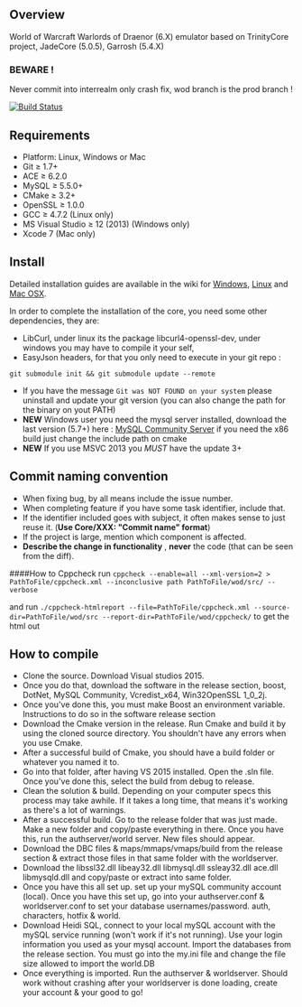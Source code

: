 ## Overview
World of Warcraft Warlords of Draenor (6.X) emulator based on TrinityCore project, JadeCore (5.0.5), Garrosh (5.4.X)

### BEWARE ! 
Never commit into interrealm only crash fix, wod branch is the prod branch !

[![Build Status](https://drone-1.fat.sh/api/badges/MilleniumStudio/wod/status.svg)](https://drone-1.fat.sh/MilleniumStudio/wod)

## Requirements

+ Platform: Linux, Windows or Mac
+ Git ≥ 1.7+
+ ACE ≥ 6.2.0
+ MySQL ≥ 5.5.0+
+ CMake ≥ 3.2+
+ OpenSSL ≥ 1.0.0
+ GCC ≥ 4.7.2 (Linux only)
+ MS Visual Studio ≥ 12 (2013) (Windows only)
+ Xcode 7 (Mac only)


## Install

Detailed installation guides are available in the wiki for
[Windows](http://collab.kpsn.org/display/tc/Win),
[Linux](http://collab.kpsn.org/display/tc/Linux) and
[Mac OSX](http://collab.kpsn.org/display/tc/Mac).

In order to complete the installation of the core, you need some other dependencies, they are:
- LibCurl, under linux its the package libcurl4-openssl-dev, under windows you may have to compile it your self,
- EasyJson headers, for that you only need to execute in your git repo :

```
git submodule init && git submodule update --remote
```

- If you have the message `Git was NOT FOUND on your system` please uninstall and update your git version (you can also change the path for the binary on yout PATH)
- **NEW** Windows user you need the mysql server installed, download the last version (5.7+) here : [MySQL Community Server](http://dev.mysql.com/downloads/mysql/) if you need the x86 build just change the include path on cmake
- **NEW** If you use MSVC 2013 you *MUST* have the update 3+

## Commit naming convention
- When fixing bug, by all means include the issue number.
- When completing feature if you have some task identifier, include that.
- If the identifier included goes with subject, it often makes sense to just reuse it. (**Use Core/XXX: "Commit name" format**)
- If the project is large, mention which component is affected.
- **Describe the change in functionality** , **never** the code (that can be seen from the diff).

####How to Cppcheck
run ```cppcheck --enable=all --xml-version=2 > PathToFile/cppcheck.xml --inconclusive path PathToFile/wod/src/ --verbose```

and run ```./cppcheck-htmlreport --file=PathToFile/cppcheck.xml --source-dir=PathToFile/wod/src --report-dir=PathToFile/wod/cppcheck/``` to get the html out

## How to compile
- Clone the source. Download Visual studios 2015.
- Once you do that, download the software in the release section, boost, DotNet, MySQL Community, Vcredist_x64, Win32OpenSSL 1_0_2j.
- Once you've done this, you must make Boost an environment variable. Instructions to do so in the software release section
- Download the Cmake version in the release. Run Cmake and build it by using the cloned source directory. You shouldn't have any errors when you use Cmake.
- After a successful build of Cmake, you should have a build folder or whatever you named it to.
- Go into that folder, after having VS 2015 installed. Open the .sln file. Once you've done this, select the build from debug to release.
- Clean the solution & build. Depending on your computer specs this process may take awhile. If it takes a long time, that means it's working as there's a lot of warnings.
- After a successful build. Go to the release folder that was just made. Make a new folder and copy/paste everything in there. Once you have this, run the authserver/world server. New files should appear.
- Download the DBC files & maps/mmaps/vmaps/build from the release section & extract those files in that same folder with the worldserver.
- Download the libssl32.dll libeay32.dll libmysql.dll ssleay32.dll ace.dll libmysqld.dll and copy/paste or extract into same folder.
- Once you have this all set up. set up your mySQL community account (local). Once you have this set up, go into your authserver.conf & worldserver.conf to set your database usernames/password. auth, characters, hotfix & world.
- Download Heidi SQL, connect to your local mySQL account with the mySQL service running (won't work if it's not running). Use your login information you used as your mysql account. Import the databases from the release section. You must go into the my.ini file and change the file size allowed to import the world.DB
- Once everything is imported. Run the authserver & worldserver. Should work without crashing after your worldserver is done loading, create your account & your good to go!
